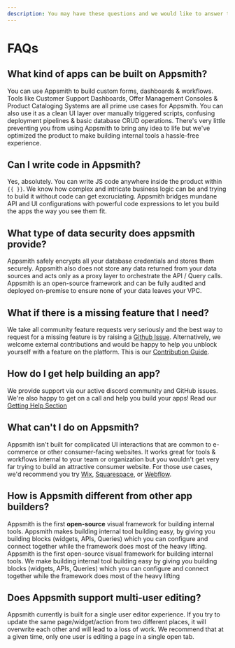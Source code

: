 ```yaml
---
description: You may have these questions and we would like to answer them.
---
```


# FAQs

## What kind of apps can be built on Appsmith?

You can use Appsmith to build custom forms, dashboards & workflows. Tools like Customer Support Dashboards, Offer Management Consoles & Product Cataloging Systems are all prime use cases for Appsmith. You can also use it as a clean UI layer over manually triggered scripts, confusing deployment pipelines & basic database CRUD operations. There's very little preventing you from using Appsmith to bring any idea to life but we've optimized the product to make building internal tools a hassle-free experience.

## Can I write code in Appsmith?

Yes, absolutely. You can write JS code anywhere inside the product within `{{ }}`. We know how complex and intricate business logic can be and trying to build it without code can get excruciating. Appsmith bridges mundane API and UI configurations with powerful code expressions to let you build the apps the way you see them fit.

## What type of data security does appsmith provide?

Appsmith safely encrypts all your database credentials and stores them securely. Appsmith also does not store any data returned from your data sources and acts only as a proxy layer to orchestrate the API / Query calls. Appsmith is an open-source framework and can be fully audited and deployed on-premise to ensure none of your data leaves your VPC.

## What if there is a missing feature that I need?

We take all community feature requests very seriously and the best way to request for a missing feature is by raising a [Github Issue](https://github.com/appsmithorg/appsmith/issues/new/choose). Alternatively, we welcome external contributions and would be happy to help you unblock yourself with a feature on the platform. This is our [Contribution Guide](https://github.com/appsmithorg/appsmith/blob/release/contributions/CodeContributionsGuidelines.md).

## How do I get help building an app?

We provide support via our active discord community and GitHub issues. We're also happy to get on a call and help you build your apps! Read our [Getting Help Section](./#getting-help)

## What can't I do on Appsmith?

Appsmith isn't built for complicated UI interactions that are common to e-commerce or other consumer-facing websites. It works great for tools & workflows internal to your team or organization but you wouldn't get very far trying to build an attractive consumer website. For those use cases, we'd recommend you try [Wix](https://www.wix.com), [Squarespace](https://www.squarespace.com), or [Webflow](https://www.webflow.com).

## How is Appsmith different from other app builders?

Appsmith is the first **open-source** visual framework for building internal tools. Appsmith makes building internal tool building easy, by giving you building blocks \(widgets, APIs, Queries\) which you can configure and connect together while the framework does most of the heavy lifting. Appsmith is the first open-source visual framework for building internal tools. We make building internal tool building easy by giving you building blocks \(widgets, APIs, Queries\) which you can configure and connect together while the framework does most of the heavy lifting

## Does Appsmith support multi-user editing?

Appsmith currently is built for a single user editor experience. If you try to update the same page/widget/action from two different places, it will overwrite each other and will lead to a loss of work. We recommend that at a given time, only one user is editing a page in a single open tab.

